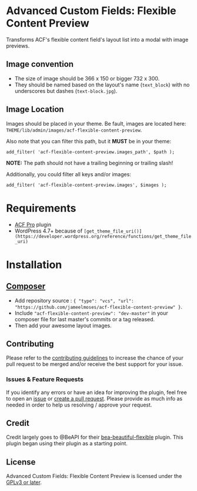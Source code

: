 # Advanced Custom Fields: Flexible Content Preview

Transforms ACF's flexible content field's layout list into a modal with image previews.

## Image convention

* The size of image should be 366 x 150 or bigger 732 x 300.
* They should be named based on the layout's name (`text_block`) with no underscores but dashes (`text-block.jpg`).

## Image Location

Images should be placed in your theme. Be fault, images are located here: `THEME/lib/admin/images/acf-flexible-content-preview`.

Also note that you can filter this path, but it **MUST** be in your theme:

`add_filter( 'acf-flexible-content-preview.images_path', $path );`

**NOTE:** The path should not have a trailing beginning or trailing slash!

Additionally, you could filter all keys and/or images:

`add_filter( 'acf-flexible-content-preview.images', $images );`

# Requirements

- [ACF Pro](https://www.advancedcustomfields.com/) plugin
- WordPress 4.7+ because of `[get_theme_file_uri()](https://developer.wordpress.org/reference/functions/get_theme_file_uri)`

# Installation

## [Composer](http://composer.rarst.net/)

- Add repository source : `{ "type": "vcs", "url": "https://github.com/jameelmoses/acf-flexible-content-preview" }`.
- Include `"acf-flexible-content-preview": "dev-master"` in your composer file for last master's commits or a tag released.
- Then add your awesome layout images.

## Contributing

Please refer to the [contributing guidelines](.github/CONTRIBUTING.md) to increase the chance of your pull request to be merged and/or receive the best support for your issue.

### Issues & Feature Requests

If you identify any errors or have an idea for improving the plugin, feel free to open an [issue](../../issues/new) or [create a pull request](../../compare). Please provide as much info as needed in order to help us resolving / approve your request.

## Credit

Credit largely goes to @BeAPI for their [bea-beautiful-flexible](https://github.com/BeAPI/bea-beautiful-flexible) plugin. This plugin began using their plugin as a starting point.

## License

Advanced Custom Fields: Flexible Content Preview is licensed under the [GPLv3 or later](LICENSE.md).
